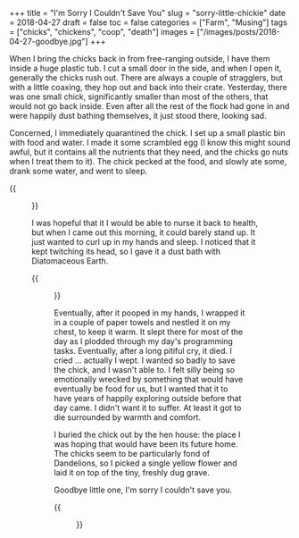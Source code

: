 +++
title = "I'm Sorry I Couldn't Save You"
slug = "sorry-little-chickie"
date = 2018-04-27
draft = false
toc = false
categories = ["Farm", "Musing"]
tags = ["chicks", "chickens", "coop", "death"]
images = ["/images/posts/2018-04-27-goodbye.jpg"]
+++

When I bring the chicks back in from free-ranging outside, I have them inside a huge plastic tub. I cut a small door in the side, and when I open it, generally the chicks rush out. There are always a couple of stragglers, but with a little coaxing, they hop out and back into their crate. Yesterday, there was one small chick, significantly smaller than most of the others, that would not go back inside. Even after all the rest of the flock had gone in and were happily dust bathing themselves, it just stood there, looking sad.

Concerned, I immediately quarantined the chick. I set up a small plastic bin with food and water. I made it some scrambled egg (I know this might sound awful, but it contains all the nutrients that they need, and the chicks go nuts when I treat them to it). The chick pecked at the food, and slowly ate some, drank some water, and went to sleep.

{{<figure src="/images/posts/2018-04-27-hopeful.jpg" caption="I kept food and water close and the chick didn't seem keen on walking far">}}

I was hopeful that it I would be able to nurse it back to health, but when I came out this morning, it could barely stand up. It just wanted to curl up in my hands and sleep. I noticed that it kept twitching its head, so I gave it a dust bath with Diatomaceous Earth.

{{<figure src="/images/posts/2018-04-27-sad.jpg" caption="Sleep, little one">}}

Eventually, after it pooped in my hands, I wrapped it in a couple of paper towels and nestled it on my chest, to keep it warm. It slept there for most of the day as I plodded through my day's programming tasks. Eventually, after a long pitiful cry, it died. I cried ... actually I wept. I wanted so badly to save the chick, and I wasn't able to. I felt silly being so emotionally wrecked by something that would have eventually be food for us, but I wanted that it to have years of happily exploring outside before that day came. I didn't want it to suffer. At least it got to die surrounded by warmth and comfort.

I buried the chick out by the hen house: the place I was hoping that would have been its future home. The chicks seem to be particularly fond of Dandelions, so I picked a single yellow flower and laid it on top of the tiny, freshly dug grave.

Goodbye little one, I'm sorry I couldn't save you.

{{<figure src="/images/posts/2018-04-27-goodbye.jpg" caption="Unknowingly, I snapped this photo a couple of days before the chick got sick">}}
